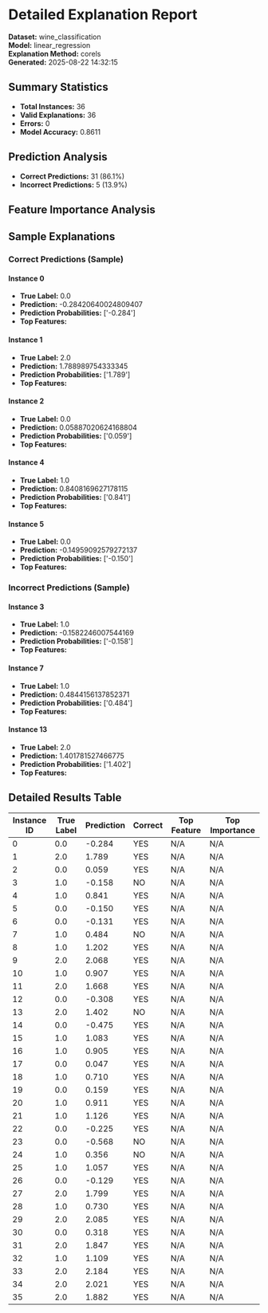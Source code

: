 # Detailed Explanation Report

**Dataset:** wine_classification  
**Model:** linear_regression  
**Explanation Method:** corels  
**Generated:** 2025-08-22 14:32:15  

## Summary Statistics

- **Total Instances:** 36
- **Valid Explanations:** 36
- **Errors:** 0
- **Model Accuracy:** 0.8611

## Prediction Analysis

- **Correct Predictions:** 31 (86.1%)
- **Incorrect Predictions:** 5 (13.9%)

## Feature Importance Analysis

## Sample Explanations

### Correct Predictions (Sample)

#### Instance 0

- **True Label:** 0.0
- **Prediction:** -0.28420640024809407
- **Prediction Probabilities:** ['-0.284']
- **Top Features:**

#### Instance 1

- **True Label:** 2.0
- **Prediction:** 1.788989754333345
- **Prediction Probabilities:** ['1.789']
- **Top Features:**

#### Instance 2

- **True Label:** 0.0
- **Prediction:** 0.05887020624168804
- **Prediction Probabilities:** ['0.059']
- **Top Features:**

#### Instance 4

- **True Label:** 1.0
- **Prediction:** 0.8408169627178115
- **Prediction Probabilities:** ['0.841']
- **Top Features:**

#### Instance 5

- **True Label:** 0.0
- **Prediction:** -0.14959092579272137
- **Prediction Probabilities:** ['-0.150']
- **Top Features:**

### Incorrect Predictions (Sample)

#### Instance 3

- **True Label:** 1.0
- **Prediction:** -0.1582246007544169
- **Prediction Probabilities:** ['-0.158']
- **Top Features:**

#### Instance 7

- **True Label:** 1.0
- **Prediction:** 0.4844156137852371
- **Prediction Probabilities:** ['0.484']
- **Top Features:**

#### Instance 13

- **True Label:** 2.0
- **Prediction:** 1.401781527466775
- **Prediction Probabilities:** ['1.402']
- **Top Features:**

## Detailed Results Table

| Instance ID | True Label | Prediction | Correct | Top Feature | Top Importance |
|-------------|------------|------------|---------|-------------|----------------|
| 0 | 0.0 | -0.284 | YES | N/A | N/A |
| 1 | 2.0 | 1.789 | YES | N/A | N/A |
| 2 | 0.0 | 0.059 | YES | N/A | N/A |
| 3 | 1.0 | -0.158 | NO | N/A | N/A |
| 4 | 1.0 | 0.841 | YES | N/A | N/A |
| 5 | 0.0 | -0.150 | YES | N/A | N/A |
| 6 | 0.0 | -0.131 | YES | N/A | N/A |
| 7 | 1.0 | 0.484 | NO | N/A | N/A |
| 8 | 1.0 | 1.202 | YES | N/A | N/A |
| 9 | 2.0 | 2.068 | YES | N/A | N/A |
| 10 | 1.0 | 0.907 | YES | N/A | N/A |
| 11 | 2.0 | 1.668 | YES | N/A | N/A |
| 12 | 0.0 | -0.308 | YES | N/A | N/A |
| 13 | 2.0 | 1.402 | NO | N/A | N/A |
| 14 | 0.0 | -0.475 | YES | N/A | N/A |
| 15 | 1.0 | 1.083 | YES | N/A | N/A |
| 16 | 1.0 | 0.905 | YES | N/A | N/A |
| 17 | 0.0 | 0.047 | YES | N/A | N/A |
| 18 | 1.0 | 0.710 | YES | N/A | N/A |
| 19 | 0.0 | 0.159 | YES | N/A | N/A |
| 20 | 1.0 | 0.911 | YES | N/A | N/A |
| 21 | 1.0 | 1.126 | YES | N/A | N/A |
| 22 | 0.0 | -0.225 | YES | N/A | N/A |
| 23 | 0.0 | -0.568 | NO | N/A | N/A |
| 24 | 1.0 | 0.356 | NO | N/A | N/A |
| 25 | 1.0 | 1.057 | YES | N/A | N/A |
| 26 | 0.0 | -0.129 | YES | N/A | N/A |
| 27 | 2.0 | 1.799 | YES | N/A | N/A |
| 28 | 1.0 | 0.730 | YES | N/A | N/A |
| 29 | 2.0 | 2.085 | YES | N/A | N/A |
| 30 | 0.0 | 0.318 | YES | N/A | N/A |
| 31 | 2.0 | 1.847 | YES | N/A | N/A |
| 32 | 1.0 | 1.109 | YES | N/A | N/A |
| 33 | 2.0 | 2.184 | YES | N/A | N/A |
| 34 | 2.0 | 2.021 | YES | N/A | N/A |
| 35 | 2.0 | 1.882 | YES | N/A | N/A |
